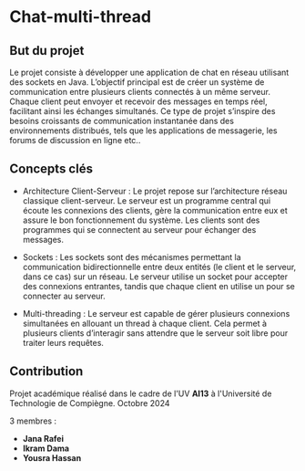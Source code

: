 # Chat-multi-thread

## But du projet 

Le projet consiste à développer une application de chat en réseau utilisant des sockets en Java. L’objectif principal est de créer un système de communication entre plusieurs clients connectés à un même serveur. Chaque client peut envoyer et recevoir des messages en temps réel, facilitant ainsi les échanges simultanés. Ce type de projet s’inspire des besoins croissants de communication instantanée dans des environnements distribués, tels que les applications de messagerie, les forums de discussion en ligne etc..

## Concepts clés

- Architecture Client-Serveur : Le projet repose sur l’architecture réseau classique client-serveur. Le serveur est un programme central qui écoute les connexions des clients, gère la communication entre eux et assure le bon fonctionnement du système. Les clients sont des programmes qui se connectent au serveur pour échanger des messages.

- Sockets : Les sockets sont des mécanismes permettant la communication bidirectionnelle entre deux entités (le client et le serveur, dans ce cas) sur un réseau. Le serveur utilise un socket pour accepter des connexions entrantes, tandis que chaque client en utilise un pour se connecter au serveur.

- Multi-threading : Le serveur est capable de gérer plusieurs connexions simultanées en allouant un thread à chaque client. Cela permet à plusieurs clients d’interagir sans attendre que le serveur soit libre pour traiter leurs requêtes.

## Contribution

Projet académique réalisé dans le cadre de l'UV **AI13** à l'Université de Technologie de Compiègne. Octobre 2024

3 membres : 
- **Jana Rafei**
- **Ikram Dama**
- **Yousra Hassan**